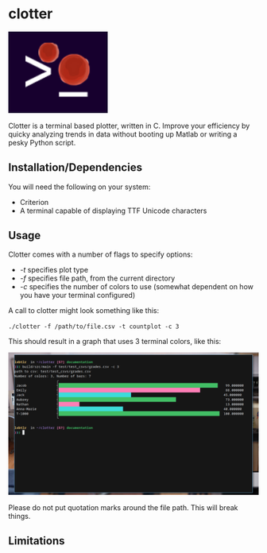 # clotter

<div>
  <p align="left">
    <img src="pictures/clotter.PNG" width="200"> 
  </p>
</div>

Clotter is a terminal based plotter, written in C. Improve your efficiency by
quicky analyzing trends in data without booting up Matlab or writing a pesky
Python script.

## Installation/Dependencies

You will need the following on your system:

- Criterion
- A terminal capable of displaying TTF Unicode characters

## Usage

Clotter comes with a number of flags to specify options:

- _-t_ specifies plot type
- _-f_ specifies file path, from the current directory
- _-c_ specifies the number of colors to use (somewhat dependent on how you have
  your terminal configured)

A call to clotter might look something like this:

`./clotter -f /path/to/file.csv -t countplot -c 3`

This should result in a graph that uses 3 terminal colors, like this:

<div>
  <p align="center">
    <img src="pictures/threecolorsclotter.png" width="800"> 
  </p>
</div>

Please do not put quotation marks around the file path. This will break things. 

## Limitations
